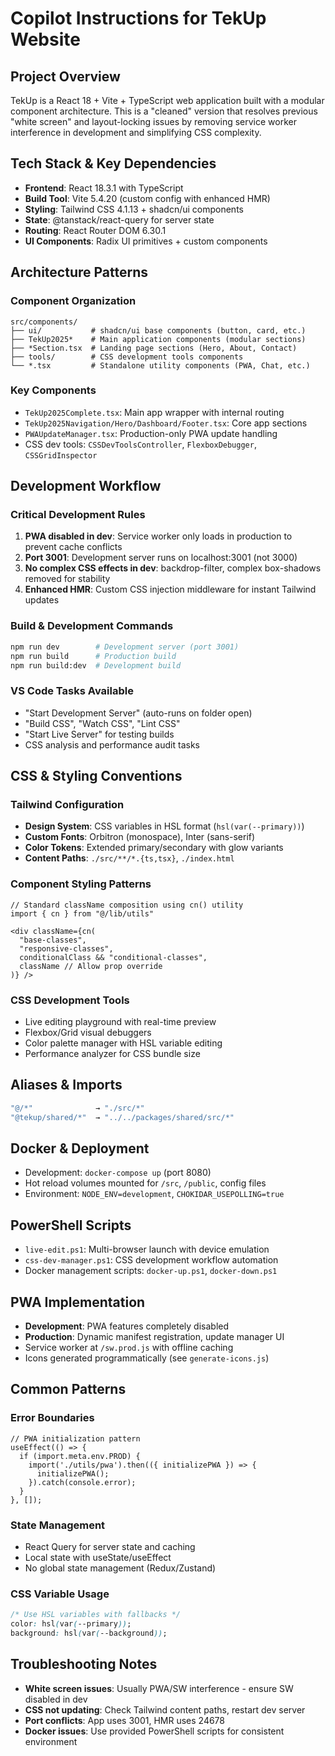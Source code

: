 # Copilot Instructions for TekUp Website

## Project Overview
TekUp is a React 18 + Vite + TypeScript web application built with a modular component architecture. This is a "cleaned" version that resolves previous "white screen" and layout-locking issues by removing service worker interference in development and simplifying CSS complexity.

## Tech Stack & Key Dependencies
- **Frontend**: React 18.3.1 with TypeScript
- **Build Tool**: Vite 5.4.20 (custom config with enhanced HMR)
- **Styling**: Tailwind CSS 4.1.13 + shadcn/ui components
- **State**: @tanstack/react-query for server state
- **Routing**: React Router DOM 6.30.1
- **UI Components**: Radix UI primitives + custom components

## Architecture Patterns

### Component Organization
```
src/components/
├── ui/           # shadcn/ui base components (button, card, etc.)
├── TekUp2025*    # Main application components (modular sections)
├── *Section.tsx  # Landing page sections (Hero, About, Contact)
├── tools/        # CSS development tools components
└── *.tsx         # Standalone utility components (PWA, Chat, etc.)
```

### Key Components
- `TekUp2025Complete.tsx`: Main app wrapper with internal routing
- `TekUp2025Navigation/Hero/Dashboard/Footer.tsx`: Core app sections
- `PWAUpdateManager.tsx`: Production-only PWA update handling
- CSS dev tools: `CSSDevToolsController`, `FlexboxDebugger`, `CSSGridInspector`

## Development Workflow

### Critical Development Rules
1. **PWA disabled in dev**: Service worker only loads in production to prevent cache conflicts
2. **Port 3001**: Development server runs on localhost:3001 (not 3000)
3. **No complex CSS effects in dev**: backdrop-filter, complex box-shadows removed for stability
4. **Enhanced HMR**: Custom CSS injection middleware for instant Tailwind updates

### Build & Development Commands
```bash
npm run dev        # Development server (port 3001)
npm run build      # Production build
npm run build:dev  # Development build
```

### VS Code Tasks Available
- "Start Development Server" (auto-runs on folder open)
- "Build CSS", "Watch CSS", "Lint CSS"
- "Start Live Server" for testing builds
- CSS analysis and performance audit tasks

## CSS & Styling Conventions

### Tailwind Configuration
- **Design System**: CSS variables in HSL format (`hsl(var(--primary))`)
- **Custom Fonts**: Orbitron (monospace), Inter (sans-serif)
- **Color Tokens**: Extended primary/secondary with glow variants
- **Content Paths**: `./src/**/*.{ts,tsx}`, `./index.html`

### Component Styling Patterns
```tsx
// Standard className composition using cn() utility
import { cn } from "@/lib/utils"

<div className={cn(
  "base-classes",
  "responsive-classes",
  conditionalClass && "conditional-classes",
  className // Allow prop override
)} />
```

### CSS Development Tools
- Live editing playground with real-time preview
- Flexbox/Grid visual debuggers
- Color palette manager with HSL variable editing
- Performance analyzer for CSS bundle size

## Aliases & Imports
```typescript
"@/*"              → "./src/*"
"@tekup/shared/*"  → "../../packages/shared/src/*"
```

## Docker & Deployment
- Development: `docker-compose up` (port 8080)
- Hot reload volumes mounted for `/src`, `/public`, config files
- Environment: `NODE_ENV=development`, `CHOKIDAR_USEPOLLING=true`

## PowerShell Scripts
- `live-edit.ps1`: Multi-browser launch with device emulation
- `css-dev-manager.ps1`: CSS development workflow automation
- Docker management scripts: `docker-up.ps1`, `docker-down.ps1`

## PWA Implementation
- **Development**: PWA features completely disabled
- **Production**: Dynamic manifest registration, update manager UI
- Service worker at `/sw.prod.js` with offline caching
- Icons generated programmatically (see `generate-icons.js`)

## Common Patterns

### Error Boundaries
```tsx
// PWA initialization pattern
useEffect(() => {
  if (import.meta.env.PROD) {
    import('./utils/pwa').then(({ initializePWA }) => {
      initializePWA();
    }).catch(console.error);
  }
}, []);
```

### State Management
- React Query for server state and caching
- Local state with useState/useEffect
- No global state management (Redux/Zustand)

### CSS Variable Usage
```css
/* Use HSL variables with fallbacks */
color: hsl(var(--primary));
background: hsl(var(--background));
```

## Troubleshooting Notes
- **White screen issues**: Usually PWA/SW interference - ensure SW disabled in dev
- **CSS not updating**: Check Tailwind content paths, restart dev server
- **Port conflicts**: App uses 3001, HMR uses 24678
- **Docker issues**: Use provided PowerShell scripts for consistent environment